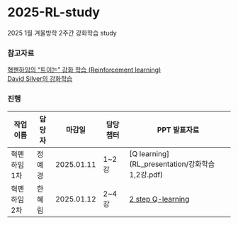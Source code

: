 # 2025-RL-study
2025 1월 겨울방학 2주간 강화학습 study

### 참고자료
[혁펜하임의 “트이는” 강화 학습 (Reinforcement learning)](https://youtu.be/cvctS4xWSaU?si=8Kiztne25z0bkCJ9) </br>
[David Silver의 강화학습](https://www.davidsilver.uk/teaching/)

### 진행
|작업 이름|담당자|마감일|담당 챕터|PPT 발표자료|
| ------ | ------ | ------ | ------ | ------ |
| 혁펜하임 1차 |정예경|2025.01.11|1~2강|[Q learning](RL_presentation/강화학습 1,2강.pdf)|
| 혁펜하임 2차 |한혜림|2025.01.12|2~4강|[2 step Q-learning](https://docs.google.com/presentation/d/1J2tnSYTtapiFzgFyTuJnKR_l-qLsQVBQseM2bjsUo1U/edit?usp=sharing)|

